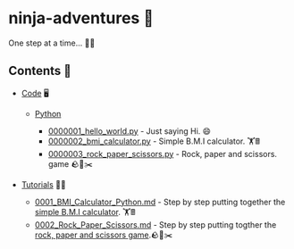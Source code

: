 # ninja-adventures 🥷

One step at a time... 👨‍💻

## Contents 📖

* [Code](https://github.com/soumyajyotibiswas/ninja-adventures/tree/main/Code) 🖥️
  
  * [Python](https://github.com/soumyajyotibiswas/ninja-adventures/tree/main/Code/Python)

    * [0000001_hello_world.py](https://github.com/soumyajyotibiswas/ninja-adventures/blob/main/Code/Python/0000001_hello_world.py) - Just saying Hi. 😄
    * [0000002_bmi_calculator.py](https://github.com/soumyajyotibiswas/ninja-adventures/blob/main/Code/Python/0000002_bmi_calculator.py) - Simple B.M.I calculator. 🏋️🖩
    * [0000003_rock_paper_scissors.py](https://github.com/soumyajyotibiswas/ninja-adventures/blob/main/Code/Python/0000003_rock_paper_scissors.py) - Rock, paper and scissors. game 
🪨📝✂️

* [Tutorials](https://github.com/soumyajyotibiswas/ninja-adventures/tree/main/Tutorials) ✍🏻

  * [0001_BMI_Calculator_Python.md](https://github.com/soumyajyotibiswas/ninja-adventures/blob/main/Tutorials/0001_BMI_Calculator_Python.md) - Step by step putting together the [simple B.M.I calculator](https://github.com/soumyajyotibiswas/ninja-adventures/blob/main/Code/Python/0000002_bmi_calculator.py). 🏋️🖩
  * [0002_Rock_Paper_Scissors.md](https://github.com/soumyajyotibiswas/ninja-adventures/blob/main/Tutorials/0002_Rock_Paper_Scissors.md) - Step by step putting togther the [rock, paper and scissors game](https://github.com/soumyajyotibiswas/ninja-adventures/blob/main/Code/Python/0000003_rock_paper_scissors.py).🪨📝✂️
